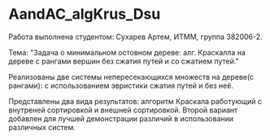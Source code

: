 # AandAC_algKrus_Dsu

Работа выполнена студентом: Сухарев Артем, ИТММ, группа 382006-2.

Тема: "Задача о минимальном остовном дереве: алг. Краскалла на дереве с
рангами вершин без сжатия путей и со сжатием путей."

Реализованы две системы непересекающихся множеств на дереве(с рангами): с использованием эвристики сжатия путей и без неё.

Представлены два вида результатов: алгоритм Краскала работующий с внутреней сортировкой и внешней сортировкой. 
Второй вариант добавлен для лучшей демонстрации различий в использовании различных систем.
